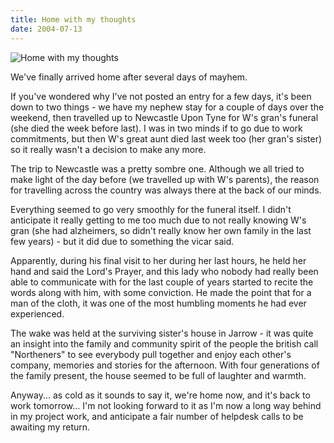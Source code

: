 ```yaml
---
title: Home with my thoughts
date: 2004-07-13
---
```


![Home with my thoughts](https://source.unsplash.com/jpkvklXwt98/1600x900)

We've finally arrived home after several days of mayhem.

If you've wondered why I've not posted an entry for a few days, it's been down to two things - we have my nephew stay for a couple of days over the weekend, then travelled up to Newcastle Upon Tyne for W's gran's funeral (she died the week before last). I was in two minds if to go due to work commitments, but then W's great aunt died last week too (her gran's sister) so it really wasn't a decision to make any more.

The trip to Newcastle was a pretty sombre one. Although we all tried to make light of the day before (we travelled up with W's parents), the reason for travelling across the country was always there at the back of our minds.

Everything seemed to go very smoothly for the funeral itself. I didn't anticipate it really getting to me too much due to not really knowing W's gran (she had alzheimers, so didn't really know her own family in the last few years) - but it did due to something the vicar said.

Apparently, during his final visit to her during her last hours, he held her hand and said the Lord's Prayer, and this lady who nobody had really been able to communicate with for the last couple of years started to recite the words along with him, with some conviction. He made the point that for a man of the cloth, it was one of the most humbling moments he had ever experienced.

The wake was held at the surviving sister's house in Jarrow - it was quite an insight into the family and community spirit of the people the british call "Northeners" to see everybody pull together and enjoy each other's company, memories and stories for the afternoon. With four generations of the family present, the house seemed to be full of laughter and warmth.

Anyway... as cold as it sounds to say it, we're home now, and it's back to work tomorrow... I'm not looking forward to it as I'm now a long way behind in my project work, and anticipate a fair number of helpdesk calls to be awaiting my return.